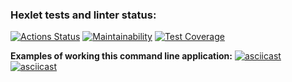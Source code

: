 ### Hexlet tests and linter status:
[![Actions Status](https://github.com/RassAnDev/java-project-71/workflows/hexlet-check/badge.svg)](https://github.com/RassAnDev/java-project-71/actions)
[![Maintainability](https://api.codeclimate.com/v1/badges/bc7a38c49e8511ab91a9/maintainability)](https://codeclimate.com/github/RassAnDev/java-project-71/maintainability)
[![Test Coverage](https://api.codeclimate.com/v1/badges/bc7a38c49e8511ab91a9/test_coverage)](https://codeclimate.com/github/RassAnDev/java-project-71/test_coverage)

**Examples of working this command line application:**
[![asciicast](https://asciinema.org/a/4qPpd9CpkZBIpJofneGqrKWjP.svg)](https://asciinema.org/a/4qPpd9CpkZBIpJofneGqrKWjP)
[![asciicast](https://asciinema.org/a/LXinJhlaAXJLsLW7XLslby1sk.svg)](https://asciinema.org/a/LXinJhlaAXJLsLW7XLslby1sk)
